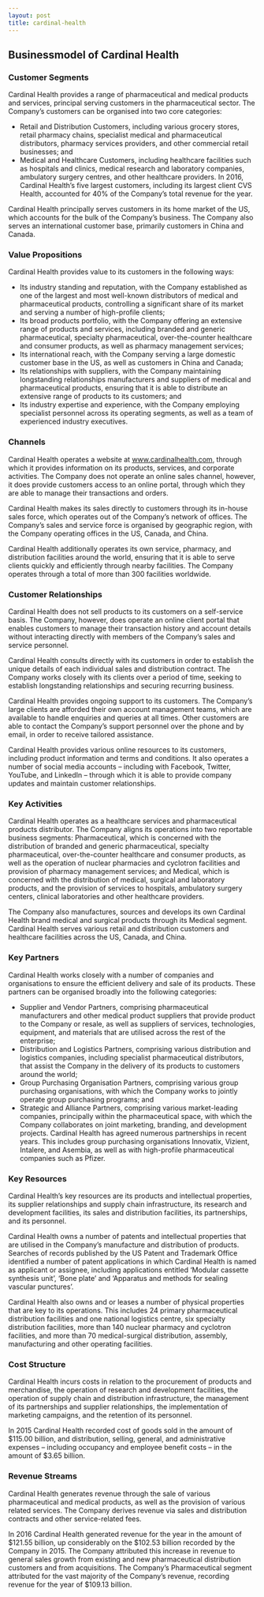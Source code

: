 ```yaml
---
layout: post
title: cardinal-health
---
```


Businessmodel of Cardinal Health
---------------------------------

### Customer Segments

Cardinal Health provides a range of pharmaceutical and medical products and services, principal serving customers in the pharmaceutical sector. The Company’s customers can be organised into two core categories:

 * Retail and Distribution Customers, including various grocery stores, retail pharmacy chains, specialist medical and pharmaceutical distributors, pharmacy services providers, and other commercial retail businesses; and
* Medical and Healthcare Customers, including healthcare facilities such as hospitals and clinics, medical research and laboratory companies, ambulatory surgery centres, and other healthcare providers.
 In 2016, Cardinal Health’s five largest customers, including its largest client CVS Health, accounted for 40% of the Company’s total revenue for the year.

Cardinal Health principally serves customers in its home market of the US, which accounts for the bulk of the Company’s business. The Company also serves an international customer base, primarily customers in China and Canada.

### Value Propositions

Cardinal Health provides value to its customers in the following ways:

 * Its industry standing and reputation, with the Company established as one of the largest and most well-known distributors of medical and pharmaceutical products, controlling a significant share of its market and serving a number of high-profile clients;
* Its broad products portfolio, with the Company offering an extensive range of products and services, including branded and generic pharmaceutical, specialty pharmaceutical, over-the-counter healthcare and consumer products, as well as pharmacy management services;
* Its international reach, with the Company serving a large domestic customer base in the US, as well as customers in China and Canada;
* Its relationships with suppliers, with the Company maintaining longstanding relationships manufacturers and suppliers of medical and pharmaceutical products, ensuring that it is able to distribute an extensive range of products to its customers; and
* Its industry expertise and experience, with the Company employing specialist personnel across its operating segments, as well as a team of experienced industry executives.
 ### Channels

Cardinal Health operates a website at www.cardinalhealth.com, through which it provides information on its products, services, and corporate activities. The Company does not operate an online sales channel, however, it does provide customers access to an online portal, through which they are able to manage their transactions and orders.

Cardinal Health makes its sales directly to customers through its in-house sales force, which operates out of the Company’s network of offices. The Company’s sales and service force is organised by geographic region, with the Company operating offices in the US, Canada, and China.

Cardinal Health additionally operates its own service, pharmacy, and distribution facilities around the world, ensuring that it is able to serve clients quickly and efficiently through nearby facilities. The Company operates through a total of more than 300 facilities worldwide.

### Customer Relationships

Cardinal Health does not sell products to its customers on a self-service basis. The Company, however, does operate an online client portal that enables customers to manage their transaction history and account details without interacting directly with members of the Company’s sales and service personnel.

Cardinal Health consults directly with its customers in order to establish the unique details of each individual sales and distribution contract. The Company works closely with its clients over a period of time, seeking to establish longstanding relationships and securing recurring business.

Cardinal Health provides ongoing support to its customers. The Company’s large clients are afforded their own account management teams, which are available to handle enquiries and queries at all times. Other customers are able to contact the Company’s support personnel over the phone and by email, in order to receive tailored assistance.

Cardinal Health provides various online resources to its customers, including product information and terms and conditions. It also operates a number of social media accounts – including with Facebook, Twitter, YouTube, and LinkedIn – through which it is able to provide company updates and maintain customer relationships.

### Key Activities

Cardinal Health operates as a healthcare services and pharmaceutical products distributor. The Company aligns its operations into two reportable business segments: Pharmaceutical, which is concerned with the distribution of branded and generic pharmaceutical, specialty pharmaceutical, over-the-counter healthcare and consumer products, as well as the operation of nuclear pharmacies and cyclotron facilities and provision of pharmacy management services; and Medical, which is concerned with the distribution of medical, surgical and laboratory products, and the provision of services to hospitals, ambulatory surgery centers, clinical laboratories and other healthcare providers.

The Company also manufactures, sources and develops its own Cardinal Health brand medical and surgical products through its Medical segment. Cardinal Health serves various retail and distribution customers and healthcare facilities across the US, Canada, and China.

### Key Partners

Cardinal Health works closely with a number of companies and organisations to ensure the efficient delivery and sale of its products. These partners can be organised broadly into the following categories:

 * Supplier and Vendor Partners, comprising pharmaceutical manufacturers and other medical product suppliers that provide product to the Company or resale, as well as suppliers of services, technologies, equipment, and materials that are utilised across the rest of the enterprise;
* Distribution and Logistics Partners, comprising various distribution and logistics companies, including specialist pharmaceutical distributors, that assist the Company in the delivery of its products to customers around the world;
* Group Purchasing Organisation Partners, comprising various group purchasing organisations, with which the Company works to jointly operate group purchasing programs; and
* Strategic and Alliance Partners, comprising various market-leading companies, principally within the pharmaceutical space, with which the Company collaborates on joint marketing, branding, and development projects.
 Cardinal Health has agreed numerous partnerships in recent years. This includes group purchasing organisations Innovatix, Vizient, Intalere, and Asembia, as well as with high-profile pharmaceutical companies such as Pfizer.

### Key Resources

Cardinal Health’s key resources are its products and intellectual properties, its supplier relationships and supply chain infrastructure, its research and development facilities, its sales and distribution facilities, its partnerships, and its personnel.

Cardinal Health owns a number of patents and intellectual properties that are utilised in the Company’s manufacture and distribution of products. Searches of records published by the US Patent and Trademark Office identified a number of patent applications in which Cardinal Health is named as applicant or assignee, including applications entitled ‘Modular cassette synthesis unit’, ‘Bone plate’ and ‘Apparatus and methods for sealing vascular punctures’.

Cardinal Health also owns and or leases a number of physical properties that are key to its operations. This includes 24 primary pharmaceutical distribution facilities and one national logistics centre, six specialty distribution facilities, more than 140 nuclear pharmacy and cyclotron facilities, and more than 70 medical-surgical distribution, assembly, manufacturing and other operating facilities.

### Cost Structure

Cardinal Health incurs costs in relation to the procurement of products and merchandise, the operation of research and development facilities, the operation of supply chain and distribution infrastructure, the management of its partnerships and supplier relationships, the implementation of marketing campaigns, and the retention of its personnel.

In 2015 Cardinal Health recorded cost of goods sold in the amount of $115.00 billion, and distribution, selling, general, and administrative expenses – including occupancy and employee benefit costs – in the amount of $3.65 billion.

### Revenue Streams

Cardinal Health generates revenue through the sale of various pharmaceutical and medical products, as well as the provision of various related services. The Company derives revenue via sales and distribution contracts and other service-related fees.

In 2016 Cardinal Health generated revenue for the year in the amount of $121.55 billion, up considerably on the $102.53 billion recorded by the Company in 2015. The Company attributed this increase in revenue to general sales growth from existing and new pharmaceutical distribution customers and from acquisitions. The Company’s Pharmaceutical segment attributed for the vast majority of the Company’s revenue, recording revenue for the year of $109.13 billion.
